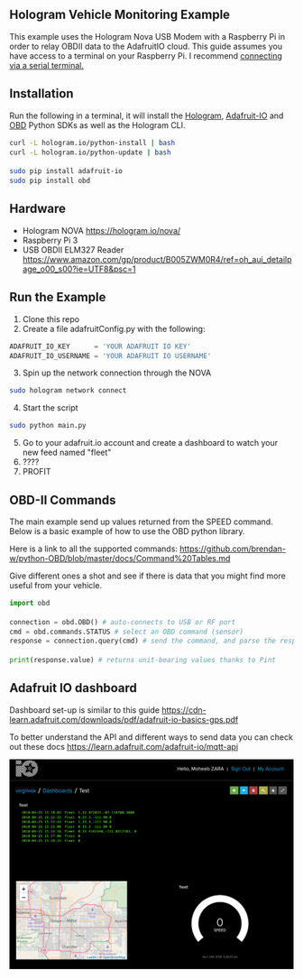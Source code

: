 ## Hologram Vehicle Monitoring Example

This example uses the Hologram Nova USB Modem with a Raspberry Pi in order to relay OBDII data to the AdafruitIO cloud. This guide assumes you have access to a terminal on your Raspberry Pi. I recommend [connecting via a serial terminal.](https://learn.adafruit.com/adafruits-raspberry-pi-lesson-5-using-a-console-cable/)

## Installation

Run the following in a terminal, it will install the [Hologram](https://hologram.io/docs/guide/nova/developer-tools/), [Adafruit-IO](https://github.com/adafruit/io-client-python) and [OBD](https://github.com/brendan-w/python-OBD) Python SDKs as well as the Hologram CLI.

```bash
curl -L hologram.io/python-install | bash
curl -L hologram.io/python-update | bash

sudo pip install adafruit-io
sudo pip install obd
```

## Hardware

- Hologram NOVA https://hologram.io/nova/
- Raspberry Pi 3
- USB OBDII ELM327 Reader https://www.amazon.com/gp/product/B005ZWM0R4/ref=oh_aui_detailpage_o00_s00?ie=UTF8&psc=1

## Run the Example

1. Clone this repo
2. Create a file adafruitConfig.py with the following:

```python
ADAFRUIT_IO_KEY      = 'YOUR ADAFRUIT IO KEY'
ADAFRUIT_IO_USERNAME = 'YOUR ADAFRUIT IO USERNAME'
```

3. Spin up the network connection through the NOVA
```bash
sudo hologram network connect
```

4. Start the script
```bash
sudo python main.py
```

5. Go to your adafruit.io account and create a dashboard to watch your new feed named "fleet"
6. ????
7. PROFIT

## OBD-II Commands

The main example send up values returned from the SPEED command. Below is a basic example of how to use the OBD python library.

Here is a link to all the supported commands: https://github.com/brendan-w/python-OBD/blob/master/docs/Command%20Tables.md

Give different ones a shot and see if there is data that you might find more useful from your vehicle.

```python
import obd

connection = obd.OBD() # auto-connects to USB or RF port
cmd = obd.commands.STATUS # select an OBD command (sensor)
response = connection.query(cmd) # send the command, and parse the response

print(response.value) # returns unit-bearing values thanks to Pint
```

## Adafruit IO dashboard

Dashboard set-up is similar to this guide https://cdn-learn.adafruit.com/downloads/pdf/adafruit-io-basics-gps.pdf

To better understand the API and different ways to send data you can check out these docs https://learn.adafruit.com/adafruit-io/mqtt-api

![example_dashboard](https://github.com/HologramEducation/hologram-vehicle-monitor/blob/master/dashboard.png)
